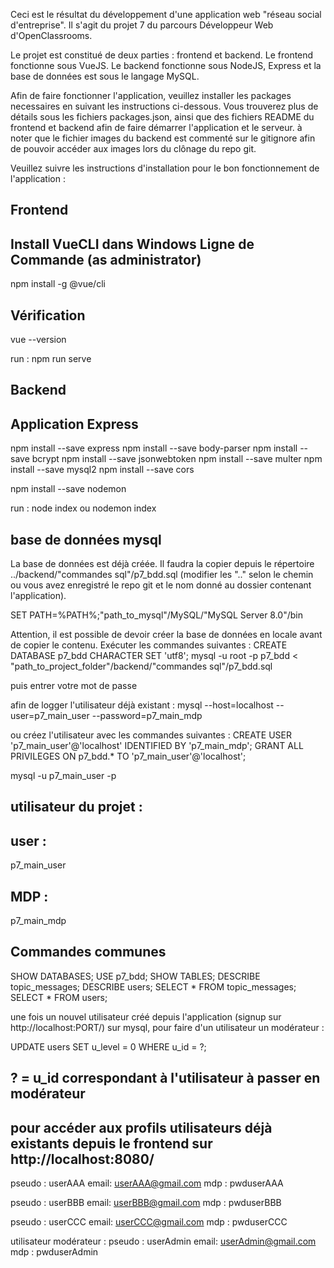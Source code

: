 Ceci est le résultat du développement d'une application web "réseau social d'entreprise".
Il s'agit du projet 7 du parcours Développeur Web d'OpenClassrooms.

Le projet est constitué de deux parties : frontend et backend.
Le frontend fonctionne sous VueJS.
Le backend fonctionne sous NodeJS, Express et la base de données est sous le langage MySQL.

Afin de faire fonctionner l'application, veuillez installer les packages necessaires en suivant les instructions ci-dessous.
Vous trouverez plus de détails sous les fichiers packages.json, ainsi que des fichiers README du frontend et backend afin de faire démarrer l'application et le serveur.
à noter que le fichier images du backend est commenté sur le gitignore afin de pouvoir accéder aux images lors du clônage du repo git.

Veuillez suivre les instructions d'installation pour le bon fonctionnement de l'application :

## Frontend
## Install VueCLI dans Windows Ligne de Commande (as administrator)
npm install -g @vue/cli
## Vérification
vue --version

run :
npm run serve

## Backend
## Application Express
npm install --save express
npm install --save body-parser
npm install --save bcrypt
npm install --save jsonwebtoken
npm install --save multer
npm install --save mysql2
npm install --save cors

npm install --save nodemon

run :
node index 
ou
nodemon index
## base de données mysql
La base de données est déjà créée.
Il faudra la copier depuis le répertoire ../backend/"commandes sql"/p7_bdd.sql
(modifier les ".." selon le chemin ou vous avez enregistré le repo git et le nom donné au dossier contenant l'application).

SET PATH=%PATH%;"path_to_mysql"/MySQL/"MySQL Server 8.0"/bin

Attention, il est possible de devoir créer la base de données en locale avant de copier le contenu. Exécuter les commandes suivantes :
CREATE DATABASE p7_bdd CHARACTER SET 'utf8';
mysql -u root -p p7_bdd < "path_to_project_folder"/backend/"commandes sql"/p7_bdd.sql

puis entrer votre mot de passe

afin de logger l'utilisateur déjà existant : 
mysql --host=localhost --user=p7_main_user --password=p7_main_mdp

ou créez l'utilisateur avec les commandes suivantes :
CREATE USER 'p7_main_user'@'localhost' IDENTIFIED BY 'p7_main_mdp';
GRANT ALL PRIVILEGES ON p7_bdd.* TO 'p7_main_user'@'localhost';

mysql -u p7_main_user -p

## utilisateur du projet :
## user :
p7_main_user
## MDP :
p7_main_mdp

## Commandes communes
SHOW DATABASES;
USE p7_bdd;
SHOW TABLES;
DESCRIBE topic_messages;
DESCRIBE users;
SELECT * FROM topic_messages;
SELECT * FROM users;

une fois un nouvel utilisateur créé depuis l'application (signup sur http://localhost:PORT/)
sur mysql, pour faire d'un utilisateur un modérateur :

UPDATE users SET u_level = 0 WHERE u_id = ?; 
## ? = u_id correspondant à l'utilisateur à passer en modérateur

## pour accéder aux profils utilisateurs déjà existants depuis le frontend sur http://localhost:8080/
pseudo : userAAA
email: userAAA@gmail.com
mdp : pwduserAAA

pseudo : userBBB
email: userBBB@gmail.com
mdp : pwduserBBB

pseudo : userCCC
email: userCCC@gmail.com
mdp : pwduserCCC

utilisateur modérateur :
pseudo : userAdmin
email: userAdmin@gmail.com
mdp : pwduserAdmin